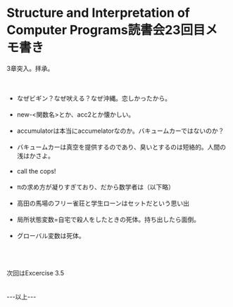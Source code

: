 # Structure and Interpretation of Computer Programs読書会23回目メモ書き
3章突入。拝承。<br />
<br />
<ul><br />
 <li>なぜビギン？なぜ吠える？なぜ沖縄。恋しかったから。</li><br />
 <li>new-&lt;関数名&gt;とか、acc2とか懐かしい。</li><br />
 <li>accumulatorは本当にaccumelatorなのか。バキュームカーではないのか？</li><br />
 <li>バキュームカーは真空を提供するのであり、臭いとするのは短絡的。人間の浅はかさよ。</li><br />
 <li>call the cops!</li><br />
 <li>πの求め方が凝りすぎており、だから数学者は（以下略）</li><br />
 <li>高田の馬場のフリー雀荘と学生ローンはセットだという思い出</li><br />
 <li>局所状態変数=自宅で殺人をしたときの死体。持ち出したら面倒。</li><br />
 <li>グローバル変数は死体。</li><br />
</ul><br />
<br />
次回はExcercise 3.5<br />
<br />
<br />
---以上---
